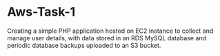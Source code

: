 # Aws-Task-1
Creating a simple PHP application hosted on EC2 instance to collect and manage user details, with data stored in an RDS MySQL database and periodic database backups uploaded to an S3 bucket.
